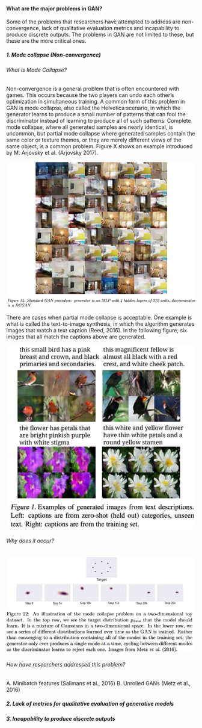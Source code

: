 #### What are the major problems in GAN?
Some of the problems that researchers have attempted to address are non-convergence, lack of qualitative evaluation metrics and incapability to produce discrete outputs. The problems in GAN are not limited to these, but these are the more critical ones.

##### 1.	Mode collapse (Non-convergence)
###### What is Mode Collapse?
Non-convergence is a general problem that is often encountered with games. This occurs because the two players can undo each other’s optimization in simultaneous training. A common form of this problem in GAN is mode collapse, also called the Helvetica scenario, in which the generator learns to produce a small number of patterns that can fool the discriminator instead of learning to produce all of such patterns. Complete mode collapse, where all generated samples are nearly identical, is uncommon, but partial mode collapse where generated samples contain the same color or texture themes, or they are merely different views of the same object, is a common problem. Figure X shows an example introduced by M. Arjovsky et al. (Arjovsky 2017). 

![Example of Mode Collapse](figures/Mode_collapse.png)

There are cases when partial mode collapse is acceptable. One example is what is called the text-to-image synthesis, in which the algorithm generates images that match a text caption (Reed, 2016).  In the following figure, six images that all match the captions above are generated. 

![Text_to_image](figures/Text_to_image.png)

###### Why does it occur?
![Text_to_image](figures/Mode_collapse_explained.png)

###### How have researchers addressed this problem?
A. Minibatch features (Salimans et al., 2016)
B. Unrolled GANs (Metz et al., 2016)

##### 2. Lack of metrics for qualitative evaluation of generative models
##### 3. Incapability to produce discrete outputs
